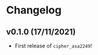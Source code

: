 # Changelog

<!--next-version-placeholder-->

## v0.1.0 (17/11/2021)

- First release of `cipher_asa2249`!